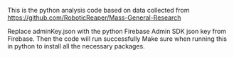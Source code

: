 This is the python analysis code based on data collected from https://github.com/RoboticReaper/Mass-General-Research

Replace adminKey.json with the python Firebase Admin SDK json key from Firebase. Then the code will run successfully
Make sure when running this in python to install all the necessary packages.
